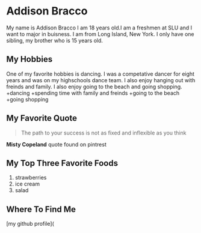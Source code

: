 # Addison Bracco 
My name is Addison Bracco I am 18 years old.I am a freshmen at SLU and I want to major in buisness.
I am from Long Island, New York. I only have one sibling, my brother who is 15 years old.  
## My Hobbies 
One of my favorite hobbies is dancing. I was a competative dancer for eight years and was on my
highschools dance team. I also enjoy hanging out with freinds and family. I also enjoy going to the
beach and going shopping.
+dancing 
+spending time with family and freinds 
+going to the beach 
+going shopping 
## My Favorite Quote 
> The path to your success is not as fixed and inflexible as you think 

**Misty Copeland** quote found on pintrest 

## My Top Three Favorite Foods 
1. strawberries
2. ice cream
3. salad
## Where To Find Me 
[my github profile](
